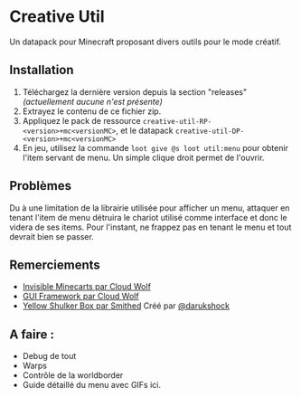 # Creative Util
Un datapack pour Minecraft proposant divers outils pour le mode créatif.

## Installation

1) Téléchargez la dernière version depuis la section "releases" *(actuellement aucune n'est présente)*
2) Extrayez le contenu de ce fichier zip.
3) Appliquez le pack de ressource `creative-util-RP-<version>+mc<versionMC>`, et le datapack `creative-util-DP-<version>+mc<versionMC>` 
4) En jeu, utilisez la commande `loot give @s loot util:menu` pour obtenir l'item servant de menu. Un simple clique droit permet de l'ouvrir.
## Problèmes
Du à une limitation de la librairie utilisée pour afficher un menu, attaquer en tenant l'item de menu détruira le chariot utilisé comme interface et  donc le videra de ses items. Pour l'instant, ne frappez pas en tenant le menu et tout devrait bien se passer.
## Remerciements

 - [Invisible Minecarts par Cloud Wolf](https://www.youtube.com/watch?v=gZYxhHAN-Ic)
 - [GUI Framework par Cloud Wolf](https://www.youtube.com/watch?v=Sxnaah2SPzw)
 - [Yellow Shulker Box par Smithed](https://wiki.smithed.dev/guides/yellow-shulker-box/)
Créé par [@darukshock](https://github.com/Darukshock)
## A faire :
 - Debug de tout
 - Warps
 - Contrôle de la worldborder
 - Guide détaillé du menu avec GIFs ici.